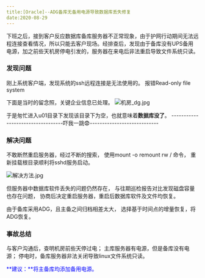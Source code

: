 ```yaml
---
title:[Oracle]--ADG备库无备用电源导致数据库丢失修复
date:2020-08-29
---
```




​		下班之后，接到客户反应数据库备库服务器不正常现象，由于护网行动期间无法远程连接查看情况，所以只能去客户现场。经排查后，发现由于备库没有UPS备用电源，加之前些天机房停电引发的，服务器在来电后非法重启导致文件系统只读。



### 发现问题

刚上系统客户端，发现系统的ssh远程连接是无法使用的。
报错Read-only file system

下面是当时的留念照，关键企业信息已处理。
![机房_dg.jpg](http://cdn.lifemini.cn/dbblog/20200903/e639eada8ed341379c14a91cdbc67a0a.jpg)

于是匆忙进入u01目录下发现该目录下为空，也就意味着**数据库没了**。
----------------------------------吓我一跳😨----------------------------



### 解决问题

不敢断然重启服务器，经过不断的搜索，
使用mount -o remount rw / 命令，
重新挂载根目录顺利将sshd服务启动。

![解决方法.jpg](http://cdn.lifemini.cn/dbblog/20200829/93d14a401b78451880708a7779e1eafb.png)

但服务器中数据库软件丢失的问题仍然存在，
与往期巡检报告对比发现磁盘容量也存在问题，
协商后决定重启服务器，重启后数据库软件及文件均恢复。

由于备库采用ADG，且主备之间归档相差太大，
选择基于时间点的增量恢复，将ADG恢复。



### 事故总结

与客户沟通后，查明机房前些天停过电；
主库服务器有电源，但是备库没有电源；
停电时，备库服务器非法关闭导致linux文件系统只读。

<span style='color:blue'>**建议：**将主备库均添加备用电源。</span>